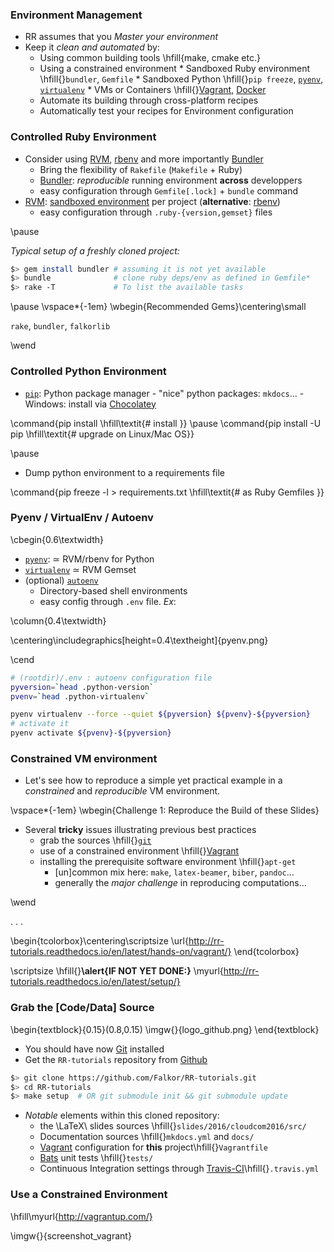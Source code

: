 ### Environment Management

* RR assumes that you _Master your environment_
* Keep it _clean and automated_ by:
    - Using common building tools \hfill{make, cmake etc.}
    - Using a constrained environment
          * Sandboxed Ruby environment \hfill{}`bundler`, `Gemfile`
          * Sandboxed Python \hfill{}`pip freeze`, [`pyenv`](https://github.com/yyuu/pyenv), [`virtualenv`](https://virtualenv.pypa.io/en/latest/)
          * VMs or Containers \hfill{}[Vagrant](https://www.vagrantup.com), [Docker](https://www.docker.com/)
    - Automate its building through cross-platform recipes
    - Automatically test your recipes for Environment configuration


### Controlled Ruby Environment

* Consider using [RVM](https://rvm.io/), [rbenv](http://rbenv.org/) and more importantly  [Bundler](http://bundler.io/)
     - Bring the flexibility of `Rakefile` (`Makefile` + Ruby)
     - [Bundler](http://bundler.io/): _reproducible_ running environment **across** developpers
     - easy configuration through `Gemfile[.lock]` + `bundle` command
* [RVM](https://rvm.io/):  [sandboxed environment](https://hpc.uni.lu/blog/2014/create-a-sandboxed-python-slash-ruby-environment/) per project (**alternative**: [rbenv](http://rbenv.org/))
     - easy configuration through `.ruby-{version,gemset}` files

\pause

_Typical setup of a freshly cloned project:_

~~~bash
$> gem install bundler # assuming it is not yet available
$> bundle              # clone ruby deps/env as defined in Gemfile*
$> rake -T             # To list the available tasks
~~~

\pause
\vspace*{-1em}
\wbegin{Recommended Gems}\centering\small

`rake`, `bundler`, `falkorlib`

\wend

### Controlled Python Environment

* [`pip`](https://pypi.python.org/pypi/pip): Python package manager
      - "nice" python packages: `mkdocs`...
	  - Windows: install via [Chocolatey](https://chocolatey.org/)

\command{pip install <package> \hfill\textit{\# install <package>}}
\pause
\command{pip install -U pip \hfill\textit{\# upgrade on Linux/Mac OS}}
<!-- \command{python -m pip install -U pip \hfill\textit{\# upgrade on Windows}} -->
\pause

* Dump python environment to a requirements file

\command{pip freeze -l > requirements.txt \hfill\textit{\# as Ruby Gemfiles }}



### Pyenv / VirtualEnv / Autoenv

\cbegin{0.6\textwidth}

* [`pyenv`](https://github.com/yyuu/pyenv): $\simeq$ RVM/rbenv for Python
* [`virtualenv`](https://virtualenv.pypa.io/en/latest/) $\simeq$ RVM Gemset
* (optional) [`autoenv`](https://github.com/kennethreitz/autoenv)
    - Directory-based shell environments
	- easy config through `.env` file. _Ex_:

\column{0.4\textwidth}

\centering\includegraphics[height=0.4\textheight]{pyenv.png}

\cend


~~~bash
# (rootdir)/.env : autoenv configuration file
pyversion=`head .python-version`
pvenv=`head .python-virtualenv`

pyenv virtualenv --force --quiet ${pyversion} ${pvenv}-${pyversion}
# activate it
pyenv activate ${pvenv}-${pyversion}
~~~

### Constrained VM environment

* Let's see how to reproduce a simple yet practical example in a _constrained_ and _reproducible_ VM environment.

\vspace*{-1em}
\wbegin{Challenge 1: Reproduce the Build of these Slides}

* Several **tricky** issues illustrating previous best practices
     - grab the sources                 \hfill{}[`git`](https://git-scm.com/)
     - use of a constrained environment \hfill{}[Vagrant](https://www.vagrantup.com)
     - installing the prerequisite software environment \hfill{}`apt-get`
          * [un]common mix here: `make`, `latex-beamer`, `biber`, `pandoc`...
          * generally the _major challenge_ in reproducing computations...

\wend

. . .

\begin{tcolorbox}\centering\scriptsize
\url{http://rr-tutorials.readthedocs.io/en/latest/hands-on/vagrant/}
\end{tcolorbox}

\scriptsize
\hfill{}**\alert{IF NOT YET DONE:}** \myurl{http://rr-tutorials.readthedocs.io/en/latest/setup/}

### Grab the [Code/Data] Source

\begin{textblock}{0.15}(0.8,0.15)
  \imgw{}{logo_github.png}
\end{textblock}


* You should have now [Git](http://git-scm.com) installed
* Get the `RR-tutorials` repository from [Github](https://github.com/Falkor/RR-tutorials)

~~~bash
$> git clone https://github.com/Falkor/RR-tutorials.git
$> cd RR-tutorials
$> make setup  # OR git submodule init && git submodule update
~~~

* _Notable_ elements within this cloned repository:
    -  the \LaTeX\ slides sources \hfill{}`slides/2016/cloudcom2016/src/`
    - Documentation sources \hfill{}`mkdocs.yml` and `docs/`
    - [Vagrant](https://www.vagrantup.com) configuration for **this** project\hfill{}`Vagrantfile`
    - [Bats](https://github.com/sstephenson/bats) unit tests \hfill{}`tests/`
    - Continuous Integration settings through [Travis-CI](https://travis-ci.org/Falkor/RR-tutorials)\hfill{}`.travis.yml`

### Use a Constrained Environment

\hfill\myurl{http://vagrantup.com/}

\imgw{}{screenshot_vagrant}
